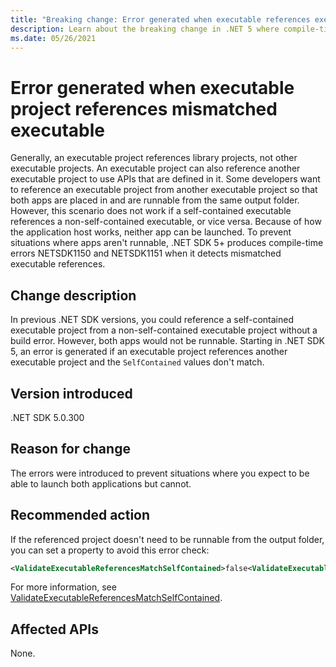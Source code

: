 ```yaml
---
title: "Breaking change: Error generated when executable references executable"
description: Learn about the breaking change in .NET 5 where compile-time errors are generated when an executable references an executable whose SelfContained value is different.
ms.date: 05/26/2021
---
```

# Error generated when executable project references mismatched executable

Generally, an executable project references library projects, not other executable projects. An executable project can also reference another executable project to use APIs that are defined in it. Some developers want to reference an executable project from another executable project so that both apps are placed in and are runnable from the same output folder. However, this scenario does not work if a self-contained executable references a non-self-contained executable, or vice versa. Because of how the application host works, neither app can be launched. To prevent situations where apps aren't runnable, .NET SDK 5+ produces compile-time errors NETSDK1150 and NETSDK1151 when it detects mismatched executable references.

## Change description

In previous .NET SDK versions, you could reference a self-contained executable project from a non-self-contained executable project without a build error. However, both apps would not be runnable. Starting in .NET SDK 5, an error is generated if an executable project references another executable project and the `SelfContained` values don't match.

## Version introduced

.NET SDK 5.0.300

## Reason for change

The errors were introduced to prevent situations where you expect to be able to launch both applications but cannot.

## Recommended action

If the referenced project doesn't need to be runnable from the output folder, you can set a property to avoid this error check:

```xml
<ValidateExecutableReferencesMatchSelfContained>false<ValidateExecutableReferencesMatchSelfContained>
```

For more information, see [ValidateExecutableReferencesMatchSelfContained](../../../project-sdk/msbuild-props.md#validateexecutablereferencesmatchselfcontained).

## Affected APIs

None.

<!--

### Affected APIs

Not detectable via API analysis.

### Category

- SDK

-->
